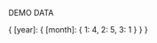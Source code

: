 DEMO DATA 

{
    [year]: {
        [month]: {
            1: 4,
            2: 5,
            3: 1
        }
    }
}